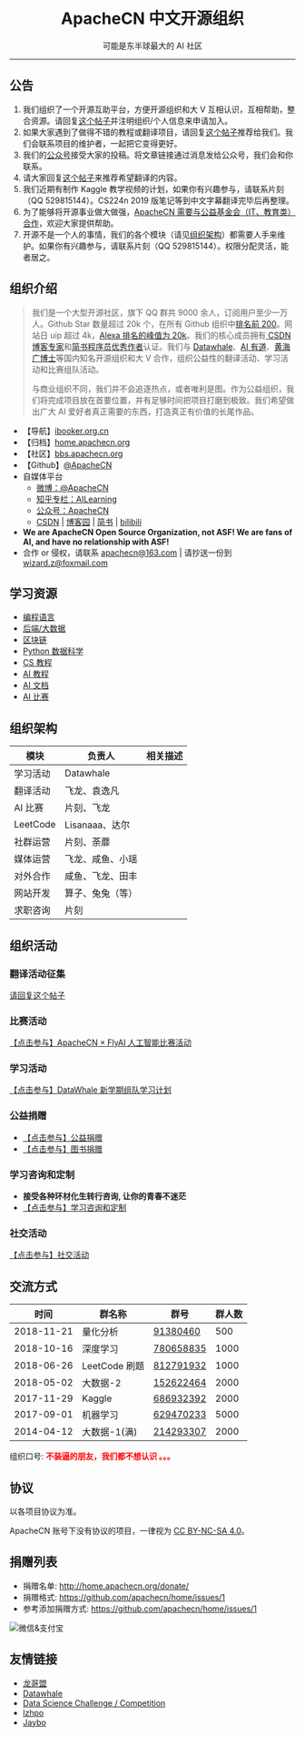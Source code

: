 <h1 align="center">ApacheCN 中文开源组织</h1>
<p align="center">可能是东半球最大的 AI 社区</p>

---

## **公告**

1.  我们组织了一个开源互助平台，方便开源组织和大 V 互相认识，互相帮助，整合资源。请回复[这个帖子](http://bbs.apachecn.org/thread-82.htm)并注明组织/个人信息来申请加入。
1.  如果大家遇到了做得不错的教程或翻译项目，请回复[这个帖子](http://bbs.apachecn.org/thread-83.htm)推荐给我们。我们会联系项目的维护者，一起把它变得更好。
1.  我们的[公众号](/img/about/apachecn_qr.jpg)接受大家的投稿。将文章链接通过消息发给公众号，我们会和你联系。
1.  请大家回复[这个帖子](http://bbs.apachecn.org/thread-77.htm)来推荐希望翻译的内容。
1.  我们近期有制作 Kaggle 教学视频的计划，如果你有兴趣参与，请联系片刻（QQ 529815144）。CS224n 2019 版笔记等到中文字幕翻译完毕后再整理。
1.  为了能够将开源事业做大做强，[ApacheCN 需要与公益基金会（IT、教育类）合作](https://www.zhihu.com/question/318287335)，欢迎大家提供帮助。
1.  开源不是一个人的事情，我们的各个模块（请见[组织架构](#_4)）都需要人手来维护。如果你有兴趣参与，请联系片刻（QQ 529815144）。权限分配灵活，能者居之。


## **组织介绍**

> 我们是一个大型开源社区，旗下 QQ 群共 9000 余人，订阅用户至少一万人。Github Star 数量超过 20k 个，在所有 Github 组织中[排名前 200](https://gitstar-ranking.com/apachecn)。网站日 uip 超过 4k，[Alexa 排名的峰值为 20k](https://www.alexa.com/siteinfo/apachecn.org)。我们的核心成员拥有[ CSDN 博客专家](https://blog.csdn.net/wizardforcel)和[简书程序员优秀作者](https://www.jianshu.com/u/b508a6aa98eb)认证。我们与 [Datawhale](/img/about/datawhale_qr.jpg)、[AI 有道](/img/about/redstone_qr.jpg)、[黄海广博士](/img/about/huanghaiguang_qr.jpg)等国内知名开源组织和大 V 合作，组织公益性的翻译活动、学习活动和比赛组队活动。
> 
> 与商业组织不同，我们并不会追逐热点，或者唯利是图。作为公益组织，我们将完成项目放在首要位置，并有足够时间把项目打磨到极致。我们希望做出广大 AI 爱好者真正需要的东西，打造真正有价值的长尾作品。

* 【导航】[ibooker.org.cn](http://www.ibooker.org.cn/)
* 【归档】[home.apachecn.org](http://home.apachecn.org)
* 【社区】[bbs.apachecn.org](http://bbs.apachecn.org/)
* 【Github】[@ApacheCN](https://github.com/apachecn)
* 自媒体平台
    * [微博：@ApacheCN](https://weibo.com/u/6326715527)
    * [知乎专栏：AILearning](https://zhuanlan.zhihu.com/apachecn-mlia)
    * [公众号：ApacheCN](/img/about/apachecn_qr.jpg)
    * [CSDN](https://blog.csdn.net/wizardforcel/article/category/8437073) | [博客园](https://www.cnblogs.com/wizardforcel/category/1352397.html) | [简书](https://www.jianshu.com/c/4ee721d0c474) | [bilibili](http://space.bilibili.com/97678687)
* **We are ApacheCN Open Source Organization, not ASF! We are fans of AI, and have no relationship with ASF!**
* 合作 or 侵权，请联系 <apachecn@163.com> | 请抄送一份到 <wizard.z@foxmail.com>

## **学习资源**

+   [编程语言](http://home.apachecn.org/translate)
+   [后端/大数据](http://home.apachecn.org/translate)
+   [区块链](http://home.apachecn.org/translate)
+   [Python 数据科学](http://home.apachecn.org/translate)
+   [CS 教程](http://home.apachecn.org/translate)
+   [AI 教程](http://home.apachecn.org/translate)
+   [AI 文档](http://home.apachecn.org/translate)
+   [AI 比赛](http://home.apachecn.org/translate)

## **组织架构**

| 模块             | 负责人                       | 相关描述 |
| --- | --- | --- |
| 学习活动         | Datawhale                    |           |
| 翻译活动         | 飞龙、袁逸凡                 |           |
| AI 比赛          | 片刻、飞龙                   |           |
| LeetCode         | Lisanaaa、达尔               |           |
| 社群运营         | 片刻、荼蘼                   |           |
| 媒体运营         | 飞龙、咸鱼、小瑶             |           |
| 对外合作         | 咸鱼、飞龙、田丰             |           |
| 网站开发         | 算子、兔兔（等）             |           |
| 求职咨询         | 片刻                         |           |

## **组织活动**

### 翻译活动征集

[请回复这个帖子](http://bbs.apachecn.org/thread-77.htm)

### 比赛活动

[【点击参与】ApacheCN × FlyAI 人工智能比赛活动](http://home.apachecn.org/game/)

### 学习活动

[【点击参与】DataWhale 新学期组队学习计划](http://url.cn/5P7UcMt)

### 公益捐赠

* [【点击参与】公益捐赠](http://home.apachecn.org/donate)
* [【点击参与】图书捐赠](http://home.apachecn.org/donate/1-book)

### 学习咨询和定制

* **接受各种环材化生转行咨询, 让你的青春不迷茫**
* [【点击参与】学习咨询和定制](http://home.apachecn.org/map)

### 社交活动

[【点击参与】社交活动](http://home.apachecn.org/social)

## **交流方式**

| 时间 | 群名称  | 群号  | 群人数  |
| ------------ | ------------ | ------------ | ------------ |
| 2018-11-21 | 量化分析 | <a target="_blank" href="https://jq.qq.com/?_wv=1027&k=5zZh6MK" target="_blank" rel="noopener">91380460</a> | 500 |
| 2018-10-16 | 深度学习 | <a target="_blank" href="//shang.qq.com/wpa/qunwpa?idkey=8105fc3899b7e5e755988b7825a121d2115ce453d57a6561aa08d90a7b546401" target="_blank" rel="noopener">780658835</a> | 1000 |
| 2018-06-26 | LeetCode 刷题 | <a target="_blank" href="//shang.qq.com/wpa/qunwpa?idkey=fb51367d7878250980024da7f1bdca8d4dab15e6c9864dba29aff27a407f4436" target="_blank" rel="noopener">812791932</a> | 1000 |
| 2018-05-02 | 大数据-2 | <a href="//shang.qq.com/wpa/qunwpa?idkey=5d65b0774e5750e97e5725a201ccf158c84056ab77630223f854f57fa2fb544a" target="_blank" rel="noopener">152622464</a> | 2000 |
| 2017-11-29 | Kaggle | <a href="//shang.qq.com/wpa/qunwpa?idkey=716b584bbd7cdf64e961b499c7fb5891faf1f6c92dad026e3c596a57c834f1ec" target="_blank" rel="noopener">686932392</a> | 2000 |
| 2017-09-01 | 机器学习 | <a href="//shang.qq.com/wpa/qunwpa?idkey=bcee938030cc9e1552deb3bd9617bbbf62d3ec1647e4b60d9cd6b6e8f78ddc03" target="_blank" rel="noopener">629470233</a> | 5000 |
| 2014-04-12 | 大数据-1(满) | <a href="//shang.qq.com/wpa/qunwpa?idkey=952c3066344564ac53131f7e101948b0b5e5814390fa24bbfa69e76ff915beb7" target="_blank" rel="noopener">214293307</a> | 2000 |

组织口号: <strong><span style="color: #ff0000;">不装逼的朋友，我们都不想认识 。。。</span></strong>

## **协议**

以各项目协议为准。

ApacheCN 账号下没有协议的项目，一律视为 [CC BY-NC-SA 4.0](https://creativecommons.org/licenses/by-nc-sa/4.0/deed.zh)。

## **捐赠列表**

* 捐赠名单: <http://home.apachecn.org/donate/>
* 捐赠格式: <https://github.com/apachecn/home/issues/1>
* 参考添加捐赠方式: <https://github.com/apachecn/home/issues/1>

<img src="http://data.apachecn.org/img/about/donate.jpg" alt="微信&支付宝" />

## **友情链接**

+   [龙哥盟](https://flygon.net)
+   [Datawhale](/img/about/datawhale_qr.jpg)
+   [Data Science Challenge / Competition](https://iphysresearch.github.io/DataSciComp/)
+   [lzhpo](http://www.liuzhaopo.top)
+   [Jaybo](https://strivebo.com)
